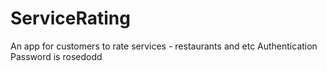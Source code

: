 # ServiceRating
An app for customers to rate services - restaurants and etc
Authentication Password is rosedodd
